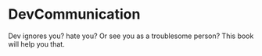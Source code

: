 # DevCommunication
Dev ignores you? hate you? Or see you as a troublesome person? This book will help you that.
